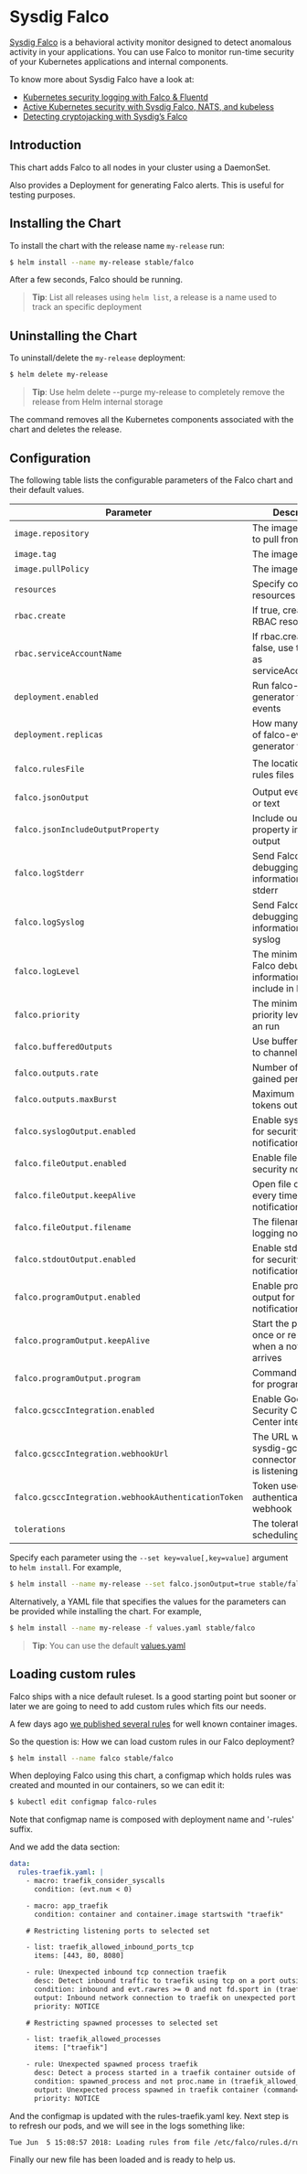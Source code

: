 # Sysdig Falco

[Sysdig Falco](https://www.sysdig.com/opensource/falco/) is a behavioral activity monitor designed to detect anomalous activity in your applications. You can use Falco to monitor run-time security of your Kubernetes applications and internal components.

To know more about Sysdig Falco have a look at:

- [Kubernetes security logging with Falco & Fluentd
](https://sysdig.com/blog/kubernetes-security-logging-fluentd-falco/)
- [Active Kubernetes security with Sysdig Falco, NATS, and kubeless](https://sysdig.com/blog/active-kubernetes-security-falco-nats-kubeless/)
- [Detecting cryptojacking with Sysdig’s Falco
](https://sysdig.com/blog/detecting-cryptojacking-with-sysdigs-falco/)

## Introduction

This chart adds Falco to all nodes in your cluster using a DaemonSet.

Also provides a Deployment for generating Falco alerts. This is useful for testing purposes.

## Installing the Chart

To install the chart with the release name `my-release` run:

```bash
$ helm install --name my-release stable/falco
```

After a few seconds, Falco should be running.

> **Tip**: List all releases using `helm list`, a release is a name used to track an specific deployment

## Uninstalling the Chart

To uninstall/delete the `my-release` deployment:

```bash
$ helm delete my-release
```
> **Tip**: Use helm delete --purge my-release to completely remove the release from Helm internal storage

The command removes all the Kubernetes components associated with the chart and deletes the release.

## Configuration

The following table lists the configurable parameters of the Falco chart and their default values.

| Parameter                                           | Description                                                         | Default                                                                                |
| ---                                                 | ---                                                                 | ---                                                                                    |
| `image.repository`                                  | The image repository to pull from                                   | `sysdig/falco`                                                                         |
| `image.tag`                                         | The image tag to pull                                               | `latest`                                                                               |
| `image.pullPolicy`                                  | The image pull policy                                               | `Always`                                                                               |
| `resources`                                         | Specify container resources                                         | `{}`                                                                                   |
| `rbac.create`                                       | If true, create & use RBAC resources                                | `true`                                                                                 |
| `rbac.serviceAccountName`                           | If rbac.create is false, use this value as serviceAccountName       | `default`                                                                              |
| `deployment.enabled`                                | Run falco-event-generator for sample events                         | `false`                                                                                |
| `deployment.replicas`                               | How many replicas of falco-event-generator to run                   | `1`                                                                                    |
| `falco.rulesFile`                                   | The location of the rules files                                     | `[/etc/falco/falco_rules.yaml, /etc/falco/falco_rules.local.yaml, /etc/falco/rules.d]` |
| `falco.jsonOutput`                                  | Output events in json or text                                       | `false`                                                                                |
| `falco.jsonIncludeOutputProperty`                   | Include output property in json output                              | `true`                                                                                 |
| `falco.logStderr`                                   | Send Falco debugging information logs to stderr                     | `true`                                                                                 |
| `falco.logSyslog`                                   | Send Falco debugging information logs to syslog                     | `true`                                                                                 |
| `falco.logLevel`                                    | The minimum level of Falco debugging information to include in logs | `info`                                                                                 |
| `falco.priority`                                    | The minimum rule priority level to load an run                      | `debug`                                                                                |
| `falco.bufferedOutputs`                             | Use buffered outputs to channels                                    | `false`                                                                                |
| `falco.outputs.rate`                                | Number of tokens gained per second                                  | `1`                                                                                    |
| `falco.outputs.maxBurst`                            | Maximum number of tokens outstanding                                | `1000`                                                                                 |
| `falco.syslogOutput.enabled`                        | Enable syslog output for security notifications                     | `true`                                                                                 |
| `falco.fileOutput.enabled`                          | Enable file output for security notifications                       | `false`                                                                                |
| `falco.fileOutput.keepAlive`                        | Open file once or every time a new notification arrives             | `false`                                                                                |
| `falco.fileOutput.filename`                         | The filename for logging notifications                              | `./events.txt`                                                                         |
| `falco.stdoutOutput.enabled`                        | Enable stdout output for security notifications                     | `true`                                                                                 |
| `falco.programOutput.enabled`                       | Enable program output for security notifications                    | `false`                                                                                |
| `falco.programOutput.keepAlive`                     | Start the program once or re-spawn when a notification arrives      | `false`                                                                                |
| `falco.programOutput.program`                       | Command to execute for program output                               | `mail -s "Falco Notification" someone@example.com`                                     |
| `falco.gcsccIntegration.enabled`                    | Enable Google Cloud Security Command Center integration             | `false`                                                                                |
| `falco.gcsccIntegration.webhookUrl`                 | The URL where sysdig-gcscc-connector webhook is listening           | `http://sysdig-gcscc-connector.default.svc.cluster.local:8080/events`                  |
| `falco.gcsccIntegration.webhookAuthenticationToken` | Token used for authentication and webhook                           | `b27511f86e911f20b9e0f9c8104b4ec4`                                                     |
| `tolerations`                                       | The tolerations for scheduling                                      | `node-role.kubernetes.io/master:NoSchedule`                                            |

Specify each parameter using the `--set key=value[,key=value]` argument to `helm install`. For example,

```bash
$ helm install --name my-release --set falco.jsonOutput=true stable/falco
```

Alternatively, a YAML file that specifies the values for the parameters can be provided while installing the chart. For example,

```bash
$ helm install --name my-release -f values.yaml stable/falco
```

> **Tip**: You can use the default [values.yaml](values.yaml)

## Loading custom rules

Falco ships with a nice default ruleset. Is a good starting point but sooner or later we are going to need to add custom rules which fits our needs.

A few days ago [we published several rules](https://github.com/draios/falco-extras) for well known container images.

So the question is: How we can load custom rules in our Falco deployment?

```bash
$ helm install --name falco stable/falco
```

When deploying Falco using this chart, a configmap which holds rules was created and mounted in our containers, so we can edit it:

```bash
$ kubectl edit configmap falco-rules
```

Note that configmap name is composed with deployment name and '-rules' suffix.

And we add the data section:

```yaml
data:
  rules-traefik.yaml: |
    - macro: traefik_consider_syscalls
      condition: (evt.num < 0)

    - macro: app_traefik
      condition: container and container.image startswith "traefik"

    # Restricting listening ports to selected set

    - list: traefik_allowed_inbound_ports_tcp
      items: [443, 80, 8080]

    - rule: Unexpected inbound tcp connection traefik
      desc: Detect inbound traffic to traefik using tcp on a port outside of expected set
      condition: inbound and evt.rawres >= 0 and not fd.sport in (traefik_allowed_inbound_ports_tcp) and app_traefik
      output: Inbound network connection to traefik on unexpected port (command=%proc.cmdline pid=%proc.pid connection=%fd.name sport=%fd.sport user=%user.name %container.info image=%container.image)
      priority: NOTICE

    # Restricting spawned processes to selected set

    - list: traefik_allowed_processes
      items: ["traefik"]

    - rule: Unexpected spawned process traefik
      desc: Detect a process started in a traefik container outside of an expected set
      condition: spawned_process and not proc.name in (traefik_allowed_processes) and app_traefik
      output: Unexpected process spawned in traefik container (command=%proc.cmdline pid=%proc.pid user=%user.name %container.info image=%container.image)
      priority: NOTICE
```

And the configmap is updated with the rules-traefik.yaml key.  Next step is to refresh our pods, and we will see in the logs something like:

```bash
Tue Jun  5 15:08:57 2018: Loading rules from file /etc/falco/rules.d/rules-traefik.yaml:
```

Finally our new file has been loaded and is ready to help us.
